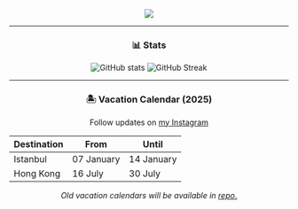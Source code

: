 <div id="header" align="center">
  <img src="https://cdn.akamai.steamstatic.com/steamcommunity/public/images/items/2459330/85cfbc49694b42b562a7dccaa04bf0366f1f03ee.png"/>
</div>

---

<div id="stats" align="center">
  <h3>📊 Stats</h3>
  <img alt="GitHub stats" src="https://github-readme-stats.vercel.app/api?username=itsdust0n&show_icons=true&theme=dark">
  <img alt="GitHub Streak" src="https://github-readme-streak-stats.herokuapp.com/?user=itsdust0n&theme=dark">
</div>

---

<div id="vacation-calendar" align="center">
  <h3>🏝 Vacation Calendar (2025)</h3>
  <p>Follow updates on <a href="https://instagram.com/itsdust0n">my Instagram</a></p>
  <table>
    <thead>
      <tr>
        <th>Destination</th>
        <th>From</th>
        <th>Until</th>
      </tr>
    </thead>
    <tbody>
      <tr>
        <td>Istanbul</td>
        <td>07 January</td>
        <td>14 January</td>
      </tr>
      <tr>
        <td>Hong Kong</td>
        <td>16 July</td>
        <td>30 July</td>
      </tr>
    </tbody>
  </table>
  <p><i>Old vacation calendars will be available in <a href="https://github.com/itsdust0n/itsdust0n">repo</i>.</a></p>
</div>


<!--
**itsdust0n/itsdust0n** is a ✨ _special_ ✨ repository because its `README.md` (this file) appears on your GitHub profile.

Here are some ideas to get you started:

- 🔭 I’m currently working on ...
- 🌱 I’m currently learning ...
- 👯 I’m looking to collaborate on ...
- 🤔 I’m looking for help with ...
- 💬 Ask me about ...
- 📫 How to reach me: ...
- 😄 Pronouns: ...
- ⚡ Fun fact: ...
-->
